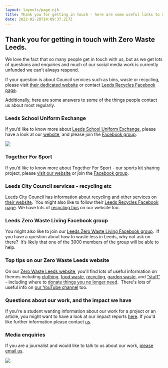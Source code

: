```yaml
---
layout: layouts/page.njk
title: Thank you for getting in touch - here are some useful links to more info
date: 2022-02-28T14:09:37.217Z
---
```

## Thank you for getting in touch with Zero Waste Leeds.

We love the fact that so many people get in touch with us, but as we get lots of questions and enquiries and much of our social media work is currently unfunded we can't always respond. 

If your question is about Council services such as bins, waste or recycling, please visit [their dedicated website](https://www.leeds.gov.uk/residents/bins-and-recycling) or contact [Leeds Recycles Facebook page](https://www.facebook.com/LeedsRecycles). 

Additionally, here are some answers to some of the things people contact us about most regularly.  

### Leeds School Uniform Exchange

If you’d like to know more about [Leeds School Uniform Exchange](https://leedsuniformexchange.org.uk/), please have a look at our [website](https://leedsuniformexchange.org.uk/), and please join the [Facebook group](https://www.facebook.com/groups/leedsschooluniformexchange/).  

![](/uploads/artboard-16-100.jpg)

### Together For Sport

If you’d like to know more about Together For Sport - our sports kit sharing project, please [visit our website](https://www.zerowasteleeds.org.uk/projects/together-for-sport/) or join the [Facebook group](https://www.facebook.com/groups/1362989497479061). 

### Leeds City Council services - recycling etc

Leeds City Council has information about recycling and other services on [their website](https://www.leeds.gov.uk/residents/bins-and-recycling).  You might also like to follow their [Leeds Recycles Facebook page](https://www.facebook.com/LeedsRecycles).  We have lots of [recycling tips](https://www.zerowasteleeds.org.uk/tag/recycling/) on our website too.  

### Leeds Zero Waste Living Facebook group

You might also like to join our [Leeds Zero Waste Living Facebook group](https://www.facebook.com/LeedsRecycles).  If you have a question about how to waste less in Leeds, why not ask on there?  It’s likely that one of the 3000 members of the group will be able to help.  

### Top tips on our Zero Waste Leeds website

On our [Zero Waste Leeds website](https://www.zerowasteleeds.org.uk/), you'll find lots of useful information on themes including [clothing](https://www.zerowasteleeds.org.uk/projects/zero-waste-clothing/), [food waste](https://www.zerowasteleeds.org.uk/tag/food-waste/), [recycling](https://www.zerowasteleeds.org.uk/tag/recycling/), [garden waste](https://www.zerowasteleeds.org.uk/tag/garden-waste/), and [“stuff”](https://www.zerowasteleeds.org.uk/tag/stuff/) - including where to [donate things you no longer need](https://www.zerowasteleeds.org.uk/tips/donating-and-buying-secondhand-stuff/).  There's lots of useful info on [our YouTube channel](https://www.youtube.com/channel/UCD4AOnL4OuGUnxHqDi_5ghQ) too.  

### Questions about our work, and the impact we have

If you're a student wanting information about our work for a project or an article, you might want to have a look at our impact reports [here](https://issuu.com/zerowasteleeds).  If you'd like further information please contact [us](mailto:info@zerowasteleeds.org.uk).  

### Media enquiries

If you are a journalist and would like to talk to us about our work, [please email us](mailto:info@zerowasteleeds.org.uk).  

![](/uploads/copy-of-facebook-cover-2-.png)